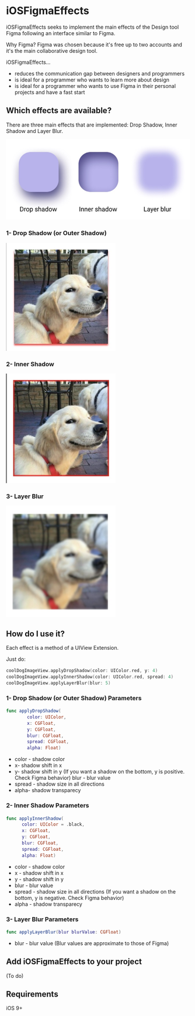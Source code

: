 iOSFigmaEffects
========
iOSFigmaEffects seeks to implement the main effects of the Design tool Figma following an interface similar to Figma.

Why Figma?
Figma was chosen because it's free up to two accounts and it's the main collaborative design tool.

iOSFigmaEffects...

 * reduces the communication gap between designers and programmers
 * is ideal for a programmer who wants to learn more about design 
 * is ideal for a programmer who wants to use Figma in their personal projects and have a fast start


Which effects are available?
 -------------------
 
 There are three main effects that are implemented:
 Drop Shadow, Inner Shadow and Layer Blur.
 
 
 ![Alt text](iOSFigmaEffects/Resources/figmaeffects.jpg?raw=true)

 

 ### 1- Drop Shadow (or Outer Shadow)


 ![Alt text](iOSFigmaEffects/Resources/dogdropshadow.jpg)
 


 ### 2- Inner Shadow
 
 ![Alt text](iOSFigmaEffects/Resources/doginnershadow.jpg)
 

 
 ### 3- Layer Blur
 
  ![Alt text](iOSFigmaEffects/Resources/doglayerblur.jpg)
 

 
How do I use it?
-------------------

Each effect is a method of a UIView Extension. 

Just do:
 ```swift 
coolDogImageView.applyDropShadow(color: UIColor.red, y: 4)
coolDogImageView.applyInnerShadow(color: UIColor.red, spread: 4)
coolDogImageView.applyLayerBlur(blur: 5)
```

 ### 1- Drop Shadow (or Outer Shadow) Parameters
 
 ```swift
 func applyDropShadow(
         color: UIColor,
         x: CGFloat,
         y: CGFloat,
         blur: CGFloat,
         spread: CGFloat,
         alpha: Float)
```

* color - shadow color
* x- shadow shift in x
* y-  shadow shift in y 
(If you want a shadow on the bottom, y is positive. Check Figma behavior)
blur - blur value
* spread - shadow size in all directions
* alpha- shadow transparecy
 
 ### 2- Inner Shadow Parameters
 
  ```swift
 func applyInnerShadow(
        color: UIColor = .black,
        x: CGFloat,
        y: CGFloat,
        blur: CGFloat,
        spread: CGFloat,
        alpha: Float)
```

* color - shadow color
* x - shadow shift in x
* y -  shadow shift in y
* blur - blur value
* spread - shadow size in all directions
(If you want a shadow on the bottom, y is negative. Check Figma behavior)
* alpha - shadow transparecy

 
 ### 3- Layer Blur Parameters

  ```swift
func applyLayerBlur(blur blurValue: CGFloat) 
```

* blur - blur value 
(Blur values are approximate to those of Figma)


Add iOSFigmaEffects to your project
----------------------------
(To do)

Requirements
------------
iOS 9+



